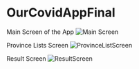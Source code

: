 # OurCovidAppFinal

Main Screen of the App
![Main Screen](https://github.com/jig-josh/OurCovidAppFinal/assets/56236307/4266dbc6-c61a-44a1-97c0-667f68f9f5e4)


Province Lists Screen 
![ProvinceListScreen](https://github.com/jig-josh/OurCovidAppFinal/assets/56236307/6b343299-a55f-45ab-887b-ba3ca4b5e69a)


Result Screen
![ResultScreen](https://github.com/jig-josh/OurCovidAppFinal/assets/56236307/8b69f55a-1daf-41b0-ba2b-3bff70f837b0)

